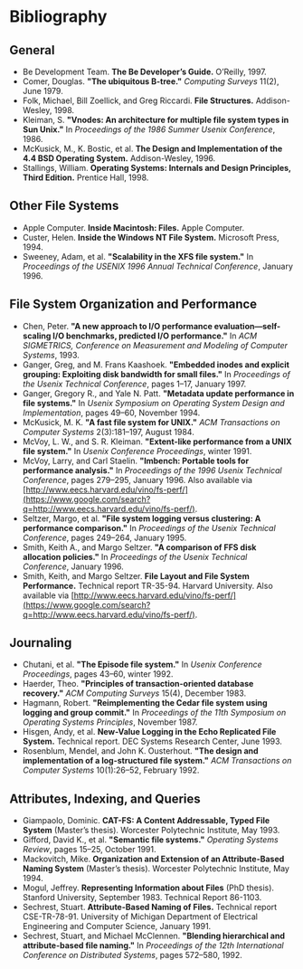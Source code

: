 # Bibliography

## General

- Be Development Team. **The Be Developer’s Guide.** O’Reilly, 1997.
- Comer, Douglas. **"The ubiquitous B-tree."** *Computing Surveys* 11(2), June 1979.
- Folk, Michael, Bill Zoellick, and Greg Riccardi. **File Structures.** Addison-Wesley, 1998.
- Kleiman, S. **"Vnodes: An architecture for multiple file system types in Sun Unix."** In *Proceedings of the 1986 Summer Usenix Conference*, 1986.
- McKusick, M., K. Bostic, et al. **The Design and Implementation of the 4.4 BSD Operating System.** Addison-Wesley, 1996.
- Stallings, William. **Operating Systems: Internals and Design Principles, Third Edition.** Prentice Hall, 1998.

## Other File Systems

- Apple Computer. **Inside Macintosh: Files.** Apple Computer.
- Custer, Helen. **Inside the Windows NT File System.** Microsoft Press, 1994.
- Sweeney, Adam, et al. **"Scalability in the XFS file system."** In *Proceedings of the USENIX 1996 Annual Technical Conference*, January 1996.

## File System Organization and Performance

- Chen, Peter. **"A new approach to I/O performance evaluation—self-scaling I/O benchmarks, predicted I/O performance."** In *ACM SIGMETRICS, Conference on Measurement and Modeling of Computer Systems*, 1993.
- Ganger, Greg, and M. Frans Kaashoek. **"Embedded inodes and explicit grouping: Exploiting disk bandwidth for small files."** In *Proceedings of the Usenix Technical Conference*, pages 1–17, January 1997.
- Ganger, Gregory R., and Yale N. Patt. **"Metadata update performance in file systems."** In *Usenix Symposium on Operating System Design and Implementation*, pages 49–60, November 1994.
- McKusick, M. K. **"A fast file system for UNIX."** *ACM Transactions on Computer Systems* 2(3):181–197, August 1984.
- McVoy, L. W., and S. R. Kleiman. **"Extent-like performance from a UNIX file system."** In *Usenix Conference Proceedings*, winter 1991.
- McVoy, Larry, and Carl Staelin. **"lmbench: Portable tools for performance analysis."** In *Proceedings of the 1996 Usenix Technical Conference*, pages 279–295, January 1996. Also available via [http://www.eecs.harvard.edu/vino/fs-perf/](https://www.google.com/search?q=http://www.eecs.harvard.edu/vino/fs-perf/).
- Seltzer, Margo, et al. **"File system logging versus clustering: A performance comparison."** In *Proceedings of the Usenix Technical Conference*, pages 249–264, January 1995.
- Smith, Keith A., and Margo Seltzer. **"A comparison of FFS disk allocation policies."** In *Proceedings of the Usenix Technical Conference*, January 1996.
- Smith, Keith, and Margo Seltzer. **File Layout and File System Performance.** Technical report TR-35-94. Harvard University. Also available via [http://www.eecs.harvard.edu/vino/fs-perf/](https://www.google.com/search?q=http://www.eecs.harvard.edu/vino/fs-perf/).

## Journaling

- Chutani, et al. **"The Episode file system."** In *Usenix Conference Proceedings*, pages 43–60, winter 1992.
- Haerder, Theo. **"Principles of transaction-oriented database recovery."** *ACM Computing Surveys* 15(4), December 1983.
- Hagmann, Robert. **"Reimplementing the Cedar file system using logging and group commit."** In *Proceedings of the 11th Symposium on Operating Systems Principles*, November 1987.
- Hisgen, Andy, et al. **New-Value Logging in the Echo Replicated File System.** Technical report. DEC Systems Research Center, June 1993.
- Rosenblum, Mendel, and John K. Ousterhout. **"The design and implementation of a log-structured file system."** *ACM Transactions on Computer Systems* 10(1):26–52, February 1992.

## Attributes, Indexing, and Queries

- Giampaolo, Dominic. **CAT-FS: A Content Addressable, Typed File System** (Master’s thesis). Worcester Polytechnic Institute, May 1993.
- Gifford, David K., et al. **"Semantic file systems."** *Operating Systems Review*, pages 15–25, October 1991.
- Mackovitch, Mike. **Organization and Extension of an Attribute-Based Naming System** (Master’s thesis). Worcester Polytechnic Institute, May 1994.
- Mogul, Jeffrey. **Representing Information about Files** (PhD thesis). Stanford University, September 1983. Technical Report 86-1103.
- Sechrest, Stuart. **Attribute-Based Naming of Files.** Technical report CSE-TR-78-91. University of Michigan Department of Electrical Engineering and Computer Science, January 1991.
- Sechrest, Stuart, and Michael McClennen. **"Blending hierarchical and attribute-based file naming."** In *Proceedings of the 12th International Conference on Distributed Systems*, pages 572–580, 1992.
